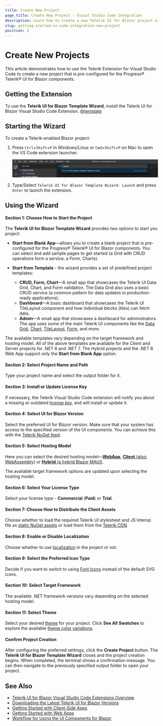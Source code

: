 ```yaml
---
title: Create New Project
page_title: Create New Project - Visual Studio Code Integration
description: Learn how to create a new Telerik UI for Blazor project with our Visual Studio Code Templates.
slug: getting-started-vs-code-integration-new-project
position: 2
---
```



# Create New Projects

This article demonstrates how to use the Telerik Extension for Visual Studio Code to create a new project that is pre-configured for the Progress&reg; Telerik&reg; UI for Blazor components.

## Getting the Extension

To use the **Telerik UI for Blazor Template Wizard**, install the Telerik UI for Blazor Visual Studio Code Extension. @[template](/_contentTemplates/common/general-info.md#vs-code-x-download)

## Starting the Wizard

To create a Telerik-enabled Blazor project:

1. Press `Ctrl`+`Shift`+`P` in Windows/Linux or `Cmd`+`Shift`+`P` on Mac to open the VS Code extension launcher.

    ![launch Telerik Blazor VS Code extension](images/launch-extension.png)

1. Type/Select `Telerik UI for Blazor Template Wizard: Launch` and press `Enter` to launch the extension.

## Using the Wizard

#### Section 1: Choose How to Start the Project

The **Telerik UI for Blazor Template Wizard** provides two options to start you project:

* **Start from Blank App**&mdash;allows you to create a blank project that is pre-configured for the Progress® Telerik® UI for Blazor components. You can select and add sample pages to get started (a Grid with CRUD operations form a service, a Form, Charts).

* **Start from Template** - the wizard provides a set of predefined project templates:
    * **CRUD, Form, Chart**&mdash;A small app that showcases the Telerik UI Data Grid, Chart, and Form validation. The Data Grid also uses a basic CRUD service (a common pattern for data updates in production-ready applications).
    * **Dashboard**&mdash;A basic dashboard that showcases the Telerik UI TileLayout component and how individual blocks (tiles) can fetch data.
    * **Admin**&mdash;A small app that showcases a dashboard for administrators. The app uses some of the main Telerik UI components like the [Data Grid](slug:grid-overview), [Chart](slug:components/chart/overview), [TileLayout](slug:tilelayout-overview), [Form](slug:form-overview), and more.

The available templates vary depending on the target framework and hosting model. All of the above templates are available for the Client and Server projects for .NET 6 and .NET 7. The Hybrid projects and the .NET 8 Web App support only the **Start from Blank App** option.

#### Section 2: Select Project Name and Path

Type your project name and select the output folder for it.

#### Section 3: Install or Update License Key

If necessary, the Telerik Visual Studio Code extension will notify you about a missing or outdated [license key](slug:installation-license-key), and will install or update it.

#### Section 4: Select UI for Blazor Version

Select the preferred UI for Blazor version. Make sure that your system has access to the specified version of the UI components. You can achieve this with the [Telerik NuGet feed](slug:installation/nuget).

#### Section 5: Select Hosting Model

Here you can select the desired hosting model&mdash;[**WebApp**](slug:getting-started/web-app), [**Client** (also: WebAssembly)](slug:getting-started/client-side) or [**Hybrid** (a hybrid Blazor MAUI)](slug:getting-started/hybrid-blazor).

The available target framework options are updated upon selecting the hosting model.

#### Section 6: Select Your License Type

Select your license type - **Commercial** (**Paid**) or **Trial**.

#### Section 7: Choose How to Distribute the Client Assets

Choose whether to load the required Telerik UI stylesheet and JS Interop file as [static NuGet assets](slug:getting-started/what-you-need#css-theme-and-javascript-files) or load them from the [Telerik CDN](slug:common-features-cdn).

#### Section 8: Enable or Disable Localization

Choose whether to use [localization](slug:globalization-localization) in the project or not.

#### Section 9: Select the Preferred Icon Type

Decide if you want to switch to using [Font Icons](slug:common-features-icons) instead of the default SVG icons.

#### Section 10: Select Target Framework

The available .NET framework versions vary depending on the selected hosting model.

#### Section 11: Select Theme

Select your desired [theme](slug:themes-overview) for your project. Click **See All Swatches** to explore the available [theme color variations](slug:themes-overview#basics).

#### Confirm Project Creation

After configuring the preferred settings, click the **Create Project** button. The **Telerik UI for Blazor Template Wizard** closes and the project creation begins. When completed, the terminal shows a confirmation message. You can then navigate to the previously specified output folder to open your project.


## See Also

* [Telerik UI for Blazor Visual Studio Code Extensions Overview](slug:getting-started-vs-code-integration-overview)
* [Downloading the Latest Telerik UI for Blazor Versions](slug:getting-started-vs-integration-latest-version)
* [Getting Started with Client-Side Apps](slug:getting-started/client-side)
* [Getting Started with Web Apps](slug:getting-started/web-app)
* [Workflow for Using the UI Components for Blazor](slug:getting-started/what-you-need)

